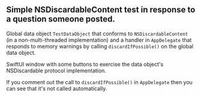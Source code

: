 ## Simple NSDiscardableContent test in response to a question someone posted.

Global data object `TestDataObject` that conforms to `NSDiscardableContent` 
(in a non-multi-threaded implementation) and a handler in `AppDelegate` 
that responds to memory warnings by calling `discardIfPossible()` on the
global data object.

SwiftUI window with some buttons to exercise the data object's NSDiscardable 
protocol implementation.

If you comment out the call to `discardIfPossible()` in `AppDelegate` then
you can see that it's not called automatically.


